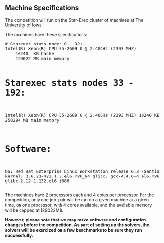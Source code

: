 ## Machine Specifications

<p>
The competition will run on the <a href="http://www.starexec.org">Star-Exec</a> cluster of machines at
<a href="http://www.uiowa.edu/">The University of Iowa</a>.
</p>
<p>
The machines have these specifications:
<PRE>
# Starexec stats nodes 0 - 32:
Intel(R) Xeon(R) CPU E5-2609 0 @ 2.40GHz (2393 MHZ)
    10240  KB Cache
    129022 MB main memory

# Starexec stats nodes 33 - 192:
Intel(R) Xeon(R) CPU E5-2609 0 @ 2.40GHz (2393 MHZ)
    10240  KB Cache
    258294 MB main memory

# Software:
OS:	Red Hat Enterprise Linux Workstation release 6.3 (Santiago)
kernel:	2.6.32-431.1.2.el6.x86_64
glibc:	gcc-4.4.6-4.el6.x86_64
	        glibc-2.12-1.132.el6.i686
</PRE>
The machines have 2 processors each and 4 cores per processor.
For the competition, only one job-pair will be run on a given machine at a given time, on one processor, with 4 cores available, and the available memory will be capped at 129022MB.

<p><b>
However, please note that we may make software and configuration changes
before the competition. As part of setting up the solvers, the solvers
will be exercized on a few benchmarks to be sure they run successfully.
</b></p>
